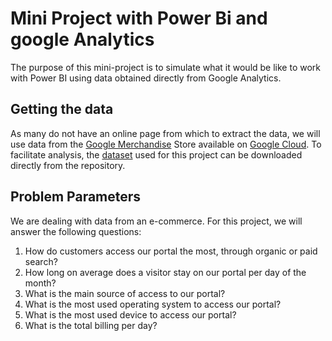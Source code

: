 # Mini Project with Power Bi and google Analytics

The purpose of this mini-project is to simulate what it would be like to work with Power BI using data obtained directly from Google Analytics.

## Getting the data

As many do not have an online page from which to extract the data, we will use data from the [Google Merchandise](https://www.googlemerchandisestore.com/) Store available on [Google Cloud](https://cloud.google.com/). To facilitate analysis, the [dataset](dataset.csv) used for this project can be downloaded directly from the repository.

## Problem Parameters

We are dealing with data from an e-commerce. For this project, we will answer the following questions:

1. How do customers access our portal the most, through organic or paid search?
2. How long on average does a visitor stay on our portal per day of the month?
3. What is the main source of access to our portal?
4. What is the most used operating system to access our portal?
5. What is the most used device to access our portal?
6. What is the total billing per day?